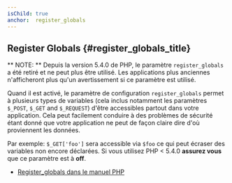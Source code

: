 ```yaml
---
isChild: true
anchor:  register_globals
---
```


## Register Globals {#register_globals_title}

** NOTE: ** Depuis la version 5.4.0 de PHP, le paramètre `register_globals` a été retiré et ne peut plus être utilisé.
Les applications plus anciennes n'afficheront plus qu'un avertissement si ce paramètre est utilisé.

Quand il est activé, le paramètre de configuration `register_globals` permet à plusieurs types de variables (cela inclus
notamment les paramètres `$_POST`, `$_GET` and `$_REQUEST`) d'être accessibles partout dans votre application. Cela
peut facilement conduire à des problèmes de sécurité étant donné que votre application ne peut de façon claire dire
d'où proviennent les données.

Par exemple: `$_GET['foo']` sera accessible via `$foo` ce qui peut écraser des variables non encore déclarées. Si vous
utilisez PHP < 5.4.0 __assurez vous__ que ce paramètre est à __off__.

* [Register_globals dans le manuel PHP](http://www.php.net/manual/fr/security.globals.php)
